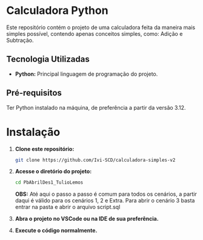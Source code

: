 # Calculadora Python

Este repositório contém o projeto de uma calculadora feita da maneira mais simples possível, contendo apenas conceitos simples, como: Adição e Subtração.

## Tecnologia Utilizadas

- **Python:** Principal linguagem de programação do projeto.

## Pré-requisitos

Ter Python instalado na máquina, de preferência a partir da versão 3.12.

# Instalação 

1. **Clone este repositório:**

    ```bash
    git clone https://github.com/Ivi-SCD/calculadora-simples-v2
    ```

2. **Acesse o diretório do projeto:**

    ```bash
    cd PbAbrilDes1_TulioLemos
    ```
    **OBS:** Até aqui o passo a passo é comum para todos os cenários, 
    a partir daqui é válido para os cenários 1, 2 e Extra. 
    Para abrir o cenário 3 basta entrar na pasta e abrir o arquivo script.sql

3. **Abra o projeto no VSCode ou na IDE de sua preferência.**

4. **Execute o código normalmente.**